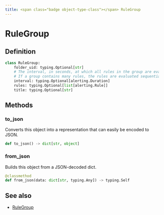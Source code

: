 ```yaml
---
title: <span class="badge object-type-class"></span> RuleGroup
---
```

# <span class="badge object-type-class"></span> RuleGroup

## Definition

```python
class RuleGroup:
    folder_uid: typing.Optional[str]
    # The interval, in seconds, at which all rules in the group are evaluated.
    # If a group contains many rules, the rules are evaluated sequentially.
    interval: typing.Optional[alerting.Duration]
    rules: typing.Optional[list[alerting.Rule]]
    title: typing.Optional[str]
```
## Methods

### <span class="badge object-method"></span> to_json

Converts this object into a representation that can easily be encoded to JSON.

```python
def to_json() -> dict[str, object]
```

### <span class="badge object-method"></span> from_json

Builds this object from a JSON-decoded dict.

```python
@classmethod
def from_json(data: dict[str, typing.Any]) -> typing.Self
```

## See also

 * <span class="badge builder"></span> [RuleGroup](./builder-RuleGroup.md)
